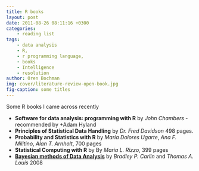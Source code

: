 ```yaml
---
title: R books
layout: post
date: 2011-08-26 08:11:16 +0300
categories:
    - reading list
tags:
    - data analysis
    - R,
    - r programming language,
    - books
    - Intelligence
    - resolution
author: Oren Bochman
img: cover/literature-review-open-book.jpg
fig-caption: some titles
---
```


Some R books I came across recently

- **Software for data analysis: programming with R** by *John Chambers* - recommended by +Adam Hyland
- **Principles of Statistical Data Handling** by *Dr. Fred Davidson* 498 pages.
- **Probability and Statistics with R** by *María Dolores Ugarte*, *Ana F. Militino*, *Alan T. Arnholt*, 700 pages
- **Statistical Computing with R** by By *Maria L. Rizzo*, 399 pages
- **[Bayesian methods of Data Analysis](https://www.routledge.com/Bayesian-Methods-for-Data-Analysis/Carlin-Louis/p/book/9781584886976)** by *Bradley P. Carlin* and *Thomas A. Louis* 2008 
